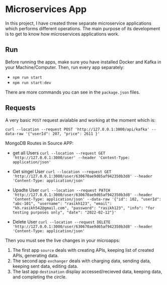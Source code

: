 # Microservices App

In this project, I have created three separate microservice applications which
performs different operations. The main purpose of its development is to get to know how
microservices applications work.

## Run

Before running the apps, make sure you have installed Docker and Kafka in your Machine/Computer. Then, run every app separately:

- `npm run start`
- `npm run start:dev`

There are more commands you can see in the `package.json` files.

## Requests

A very basic `POST` request avialable and working at the moment which is:

`curl --location --request POST 'http://127.0.0.1:3000/api/kafka' --data-raw '{"userId": 207, "price": 2611 }'`

MongoDB Routes in Source APP:

- get all Users
  `curl --location --request GET 'http://127.0.0.1:3000/user' --header 'Content-Type: application/json' `

- Get singel User
  `curl --location --request GET 'http://127.0.0.1:3000/user/630670ae9d65af942350b3d8' --header 'Content-Type: application/json' `

- Upadte User
  `curl --location --request PATCH 'http://127.0.0.1:3000/user/630670ae9d65af942350b3d8' --header 'Content-Type: application/json' --data-raw '{"id": 102, "userId": "abc-101", "username": "rasikh123", "email": "kh.rasikh542@gmail.com", "password": "rasikh123", "info": "for testing purposes only", "date": "2022-02-12"}'`

- Delete User
  `curl --location --request DELETE 'http://127.0.0.1:3000/user/630670ae9d65af942350b3d8' --header 'Content-Type: application/json'`

Then you must see the live changes in your microapps:

1. The first app `source` deals with creating APIs, keeping list of created APIs, generating data.
2. The second app `exchanger` deals with charging data, sending data, keeping sent data, editing data.
3. The last app `destination` display accessed/recieved data, keeping data, and completing the circle.
